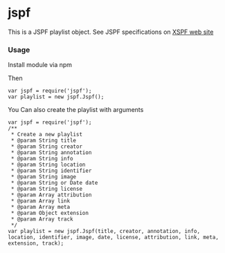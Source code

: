 # jspf

This is a JSPF playlist object.
See JSPF specifications on [XSPF web site](http://www.xspf.org/jspf/)

### Usage

Install module via npm

Then

```node
var jspf = require('jspf');
var playlist = new jspf.Jspf();
```

You Can also create the playlist with arguments
```node
var jspf = require('jspf');
/**
 * Create a new playlist
 * @param String title
 * @param String creator
 * @param String annotation
 * @param String info
 * @param String location
 * @param String identifier
 * @param String image
 * @param String or Date date
 * @param String license
 * @param Array attribution
 * @param Array link
 * @param Array meta
 * @param Object extension
 * @param Array track
 */
var playlist = new jspf.Jspf(title, creator, annotation, info, location, identifier, image, date, license, attribution, link, meta, extension, track);
```
